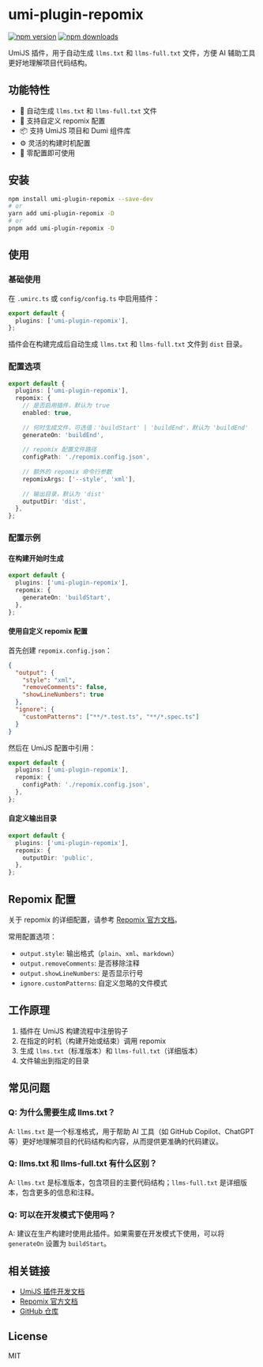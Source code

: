 # umi-plugin-repomix

[![npm version](https://img.shields.io/npm/v/umi-plugin-repomix.svg)](https://www.npmjs.com/package/umi-plugin-repomix)
[![npm downloads](https://img.shields.io/npm/dm/umi-plugin-repomix.svg)](https://www.npmjs.com/package/umi-plugin-repomix)

UmiJS 插件，用于自动生成 `llms.txt` 和 `llms-full.txt` 文件，方便 AI 辅助工具更好地理解项目代码结构。

## 功能特性

- 🚀 自动生成 `llms.txt` 和 `llms-full.txt` 文件
- 🔧 支持自定义 repomix 配置
- 📦 支持 UmiJS 项目和 Dumi 组件库
- ⚙️ 灵活的构建时机配置
- 🎯 零配置即可使用

## 安装

```bash
npm install umi-plugin-repomix --save-dev
# or
yarn add umi-plugin-repomix -D
# or
pnpm add umi-plugin-repomix -D
```

## 使用

### 基础使用

在 `.umirc.ts` 或 `config/config.ts` 中启用插件：

```typescript
export default {
  plugins: ['umi-plugin-repomix'],
};
```

插件会在构建完成后自动生成 `llms.txt` 和 `llms-full.txt` 文件到 `dist` 目录。

### 配置选项

```typescript
export default {
  plugins: ['umi-plugin-repomix'],
  repomix: {
    // 是否启用插件，默认为 true
    enabled: true,
    
    // 何时生成文件，可选值：'buildStart' | 'buildEnd'，默认为 'buildEnd'
    generateOn: 'buildEnd',
    
    // repomix 配置文件路径
    configPath: './repomix.config.json',
    
    // 额外的 repomix 命令行参数
    repomixArgs: ['--style', 'xml'],
    
    // 输出目录，默认为 'dist'
    outputDir: 'dist',
  },
};
```

### 配置示例

#### 在构建开始时生成

```typescript
export default {
  plugins: ['umi-plugin-repomix'],
  repomix: {
    generateOn: 'buildStart',
  },
};
```

#### 使用自定义 repomix 配置

首先创建 `repomix.config.json`：

```json
{
  "output": {
    "style": "xml",
    "removeComments": false,
    "showLineNumbers": true
  },
  "ignore": {
    "customPatterns": ["**/*.test.ts", "**/*.spec.ts"]
  }
}
```

然后在 UmiJS 配置中引用：

```typescript
export default {
  plugins: ['umi-plugin-repomix'],
  repomix: {
    configPath: './repomix.config.json',
  },
};
```

#### 自定义输出目录

```typescript
export default {
  plugins: ['umi-plugin-repomix'],
  repomix: {
    outputDir: 'public',
  },
};
```

## Repomix 配置

关于 repomix 的详细配置，请参考 [Repomix 官方文档](https://repomix.com/zh-cn/guide/configuration)。

常用配置选项：

- `output.style`: 输出格式（`plain`、`xml`、`markdown`）
- `output.removeComments`: 是否移除注释
- `output.showLineNumbers`: 是否显示行号
- `ignore.customPatterns`: 自定义忽略的文件模式

## 工作原理

1. 插件在 UmiJS 构建流程中注册钩子
2. 在指定的时机（构建开始或结束）调用 repomix
3. 生成 `llms.txt`（标准版本）和 `llms-full.txt`（详细版本）
4. 文件输出到指定的目录

## 常见问题

### Q: 为什么需要生成 llms.txt？

A: `llms.txt` 是一个标准格式，用于帮助 AI 工具（如 GitHub Copilot、ChatGPT 等）更好地理解项目的代码结构和内容，从而提供更准确的代码建议。

### Q: llms.txt 和 llms-full.txt 有什么区别？

A: `llms.txt` 是标准版本，包含项目的主要代码结构；`llms-full.txt` 是详细版本，包含更多的信息和注释。

### Q: 可以在开发模式下使用吗？

A: 建议在生产构建时使用此插件。如果需要在开发模式下使用，可以将 `generateOn` 设置为 `buildStart`。

## 相关链接

- [UmiJS 插件开发文档](https://umijs.org/docs/guides/plugins)
- [Repomix 官方文档](https://repomix.com/zh-cn/guide/configuration)
- [GitHub 仓库](https://github.com/jeasonstudio/umi-plugin-repomix)

## License

MIT
